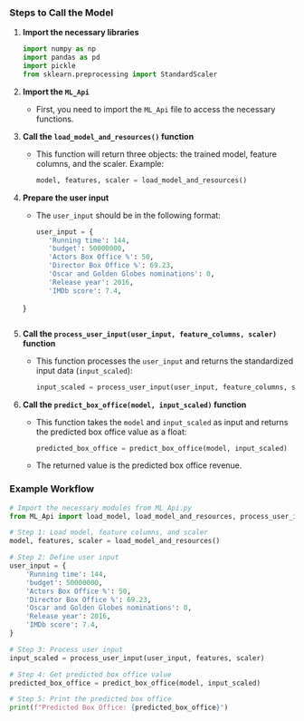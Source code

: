 ### Steps to Call the Model

1. **Import the necessary libraries**
   ```python
   import numpy as np
   import pandas as pd
   import pickle
   from sklearn.preprocessing import StandardScaler
   ```

2. **Import the `ML_Api`**
   - First, you need to import the `ML_Api` file to access the necessary functions.

3. **Call the `load_model_and_resources()` function**
   - This function will return three objects: the trained model, feature columns, and the scaler. Example:
     ```python
     model, features, scaler = load_model_and_resources()
     ```

4. **Prepare the user input**
   - The `user_input` should be in the following format:
     ```python
     user_input = {
        'Running time': 144,  
        'budget': 50000000,
        'Actors Box Office %': 50,  
        'Director Box Office %': 69.23,  
        'Oscar and Golden Globes nominations': 0,  
        'Release year': 2016,  
        'IMDb score': 7.4,
    }
     ```

5. **Call the `process_user_input(user_input, feature_columns, scaler)` function**
   - This function processes the `user_input` and returns the standardized input data (`input_scaled`):
     ```python
     input_scaled = process_user_input(user_input, feature_columns, scaler)
     ```

6. **Call the `predict_box_office(model, input_scaled)` function**
   - This function takes the `model` and `input_scaled` as input and returns the predicted box office value as a float:
     ```python
     predicted_box_office = predict_box_office(model, input_scaled)
     ```
   - The returned value is the predicted box office revenue.

### Example Workflow

```python
# Import the necessary modules from ML_Api.py
from ML_Api import load_model, load_model_and_resources, process_user_input, predict_box_office

# Step 1: Load model, feature columns, and scaler
model, features, scaler = load_model_and_resources()

# Step 2: Define user input
user_input = {
    'Running time': 144,  
    'budget': 50000000,
    'Actors Box Office %': 50,  
    'Director Box Office %': 69.23,  
    'Oscar and Golden Globes nominations': 0,  
    'Release year': 2016,  
    'IMDb score': 7.4,
}

# Step 3: Process user input
input_scaled = process_user_input(user_input, features, scaler)

# Step 4: Get predicted box office value
predicted_box_office = predict_box_office(model, input_scaled)

# Step 5: Print the predicted box office
print(f"Predicted Box Office: {predicted_box_office}")
